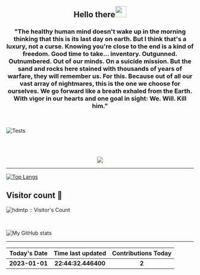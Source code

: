 
<h2 align="center">Hello there<img src="https://user-images.githubusercontent.com/88626025/135751180-b3d128a5-ba6f-496d-a6d0-1503b568ee88.gif" width="30px" height="30px"></h2>
<h3 align="center" margin=30px>
"The healthy human mind doesn't wake up in the morning thinking that this is its last day on earth. But I think that's a luxury, not a curse. Knowing you're close to the end is a kind of freedom. Good time to take... inventory. Outgunned. Outnumbered. Out of our minds. On a suicide mission. But the sand and rocks here stained with thousands of years of warfare, they will remember us. For this. Because out of all our vast array of nightmares, this is the one we choose for ourselves. We go forward like a breath exhaled from the Earth. With vigor in our hearts and one goal in sight: We. Will. Kill him."
</h3>
<br>

![Tests](https://github.com/hDmtP/hDmtP/actions/workflows/main.yml/badge.svg)

<br>
<br>
<p align="center">
<img src="https://user-images.githubusercontent.com/65482473/153423543-58f8ef09-79db-4712-b62d-6279ad5116af.gif" align="center">
</p>

<hr>

[![Top Langs](https://github-readme-stats.vercel.app/api/top-langs/?username=hDmtP&langs_count=12)](https://github.com/hDmtP/github-readme-stats)

<h2> Visitor count 👀</h2>

<p><img src="https://profile-counter.glitch.me/{hdmtp}/count.svg" alt="hdmtp :: Visitor's Count" /></p>

<br>

![My GitHub stats](https://github-readme-stats.vercel.app/api?username=hdmtp&show_icons=true&theme=radical) 

<hr>

Today's Date |Time last updated      | Contributions Today
:--------------:|:----------------:|:-------------:
**2023-01-01**| **22:44:32.446400** | **2**